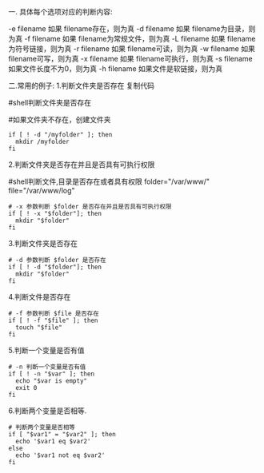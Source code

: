 一. 具体每个选项对应的判断内容:

-e filename 如果 filename存在，则为真 
-d filename 如果 filename为目录，则为真 
-f filename 如果 filename为常规文件，则为真 
-L filename 如果 filename为符号链接，则为真 
-r filename 如果 filename可读，则为真 
-w filename 如果 filename可写，则为真 
-x filename 如果 filename可执行，则为真 
-s filename 如果文件长度不为0，则为真 
-h filename 如果文件是软链接，则为真

 
二.常用的例子:
1.判断文件夹是否存在
复制代码

#shell判断文件夹是否存在

#如果文件夹不存在，创建文件夹
```
if [ ! -d "/myfolder" ]; then
  mkdir /myfolder
fi
```
 
2.判断文件夹是否存在并且是否具有可执行权限

#shell判断文件,目录是否存在或者具有权限
folder="/var/www/"
file="/var/www/log"

```
# -x 参数判断 $folder 是否存在并且是否具有可执行权限
if [ ! -x "$folder"]; then
  mkdir "$folder"
fi
```

 
3.判断文件夹是否存在

```
# -d 参数判断 $folder 是否存在
if [ ! -d "$folder"]; then
  mkdir "$folder"
fi
```

 
4.判断文件是否存在

```
# -f 参数判断 $file 是否存在
if [ ! -f "$file" ]; then
  touch "$file"
fi
```

 
5.判断一个变量是否有值

```
# -n 判断一个变量是否有值
if [ ! -n "$var" ]; then
  echo "$var is empty"
  exit 0
fi
```
 
6.判断两个变量是否相等.

```
# 判断两个变量是否相等
if [ "$var1" = "$var2" ]; then
  echo '$var1 eq $var2'
else
  echo '$var1 not eq $var2'
fi
```

